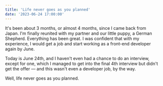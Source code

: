 ```yaml
---
title: 'Life never goes as you planned'
date: '2023-06-24 17:00:00'
---
```


It's been about 3 months, or almost 4 months, since I came back from Japan.
I'm finally reunited with my partner and our little puppy, a German Shepherd. Everything has been great. I was confident that with my experience, I would get a job and start working as a front-end developer again by June.

Today is June 24th, and I haven't even had a chance to do an interview,
except for one, which I managed to get into the final 4th interview but didn't get the
offer — and this wasn't even a developer job, by the way.

Well, life never goes as you planned.
